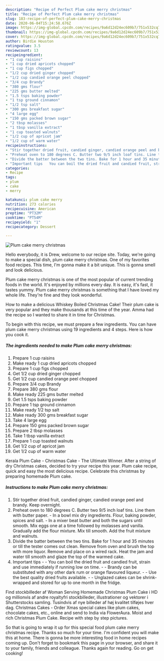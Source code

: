 ```yaml
---
description: "Recipe of Perfect Plum cake merry christmas"
title: "Recipe of Perfect Plum cake merry christmas"
slug: 183-recipe-of-perfect-plum-cake-merry-christmas
date: 2020-06-04T15:24:58.676Z
image: https://img-global.cpcdn.com/recipes/9a6d12d24ec609b7/751x532cq70/plum-cake-merry-christmas-recipe-main-photo.jpg
thumbnail: https://img-global.cpcdn.com/recipes/9a6d12d24ec609b7/751x532cq70/plum-cake-merry-christmas-recipe-main-photo.jpg
cover: https://img-global.cpcdn.com/recipes/9a6d12d24ec609b7/751x532cq70/plum-cake-merry-christmas-recipe-main-photo.jpg
author: Birdie Houston
ratingvalue: 3.5
reviewcount: 13
recipeingredient:
- "1 cup raisins"
- "1 cup dried apricots chopped"
- "1 cup figs chopped"
- "1/2 cup dried ginger chopped"
- "1/2 cup candied orange peel chopped"
- "3/4 cup Brandy"
- "380 gms flour"
- "225 gms butter melted"
- "1.5 tsps baking powder"
- "1 tsp ground cinnamon"
- "1/2 tsp salt"
- "300 gms breakfast sugar"
- "4 large egg"
- "150 gms packed brown sugar"
- "2 tbsp molasses"
- "1 tbsp vanilla extract"
- "1 cup toasted walnuts"
- "1/2 cup of apricot jam"
- "1/2 cup of warm water"
recipeinstructions:
- "Stir together dried fruit, candied ginger, candied orange peel and brandy. Keep overnight."
- "Preheat oven to 180 degrees C. Butter two 9/5 inch loaf tins. Line them with butter paper. In a bowl mix dry ingredients. Flour, baking powder, spices and salt. In a mixer beat butter and both the sugars until smooth. Mix eggs one at a time followed by molasses and vanilla. Gradually add the flour mixture. Mix till smooth. Add the fruit mixture and walnuts."
- "Divide the batter between the two tins. Bake for 1 hour and 35 minutes or till the tester comes out clean. Remove from oven and brush the top with more liquor. Remove and place on a wired rack. Heat the jam and water till smooth and glaze the top of the warmed cake."
- "Important tips   You can boil the dried fruit and candied fruit, strain and use immediately if running low on time.  Brandy can be substituted with any other dark rum or orange flavoured liqueur.  Use the best quality dried fruits available.  Unglazed cakes can be shrink-wrapped and stored for up to one month in the fridge."
categories:
- Recipe
tags:
- plum
- cake
- merry

katakunci: plum cake merry 
nutrition: 273 calories
recipecuisine: American
preptime: "PT32M"
cooktime: "PT54M"
recipeyield: "1"
recipecategory: Dessert

---
```



![Plum cake merry christmas](https://img-global.cpcdn.com/recipes/9a6d12d24ec609b7/751x532cq70/plum-cake-merry-christmas-recipe-main-photo.jpg)

Hello everybody, it is Drew, welcome to our recipe site. Today, we're going to make a special dish, plum cake merry christmas. One of my favorites food recipes. This time, I'm gonna make it a bit unique. This is gonna smell and look delicious.

Plum cake merry christmas is one of the most popular of current trending foods in the world. It's enjoyed by millions every day. It is easy, it's fast, it tastes yummy. Plum cake merry christmas is something that I have loved my whole life. They're fine and they look wonderful.

How to make a delicious Whiskey Boiled Christmas Cake! Their plum cake is very popular and they make thousands at this time of the year. Amma had the recipe so I wanted to share it in time for Christmas.


To begin with this recipe, we must prepare a few ingredients. You can have plum cake merry christmas using 19 ingredients and 4 steps. Here is how you cook it.

<!--inarticleads1-->

##### The ingredients needed to make Plum cake merry christmas:

1. Prepare 1 cup raisins
1. Make ready 1 cup dried apricots chopped
1. Prepare 1 cup figs chopped
1. Get 1/2 cup dried ginger chopped
1. Get 1/2 cup candied orange peel chopped
1. Prepare 3/4 cup Brandy
1. Prepare 380 gms flour
1. Make ready 225 gms butter melted
1. Get 1.5 tsps baking powder
1. Prepare 1 tsp ground cinnamon
1. Make ready 1/2 tsp salt
1. Make ready 300 gms breakfast sugar
1. Take 4 large egg
1. Prepare 150 gms packed brown sugar
1. Prepare 2 tbsp molasses
1. Take 1 tbsp vanilla extract
1. Prepare 1 cup toasted walnuts
1. Get 1/2 cup of apricot jam
1. Get 1/2 cup of warm water


Kerala Plum Cake - Christmas Cake - The Ultimate Winner. After a string of dry Christmas cakes, decided to try your recipe this year. Plum cake recipe, quick and easy the most delicious recipe. Celebrate this christmas by preparing homemade Plum cake. 

<!--inarticleads2-->

##### Instructions to make Plum cake merry christmas:

1. Stir together dried fruit, candied ginger, candied orange peel and brandy. Keep overnight.
1. Preheat oven to 180 degrees C. Butter two 9/5 inch loaf tins. Line them with butter paper. - In a bowl mix dry ingredients. Flour, baking powder, spices and salt. - In a mixer beat butter and both the sugars until smooth. Mix eggs one at a time followed by molasses and vanilla. Gradually add the flour mixture. Mix till smooth. Add the fruit mixture and walnuts.
1. Divide the batter between the two tins. Bake for 1 hour and 35 minutes or till the tester comes out clean. Remove from oven and brush the top with more liquor. Remove and place on a wired rack. Heat the jam and water till smooth and glaze the top of the warmed cake.
1. Important tips  -  - You can boil the dried fruit and candied fruit, strain and use immediately if running low on time. -  - Brandy can be substituted with any other dark rum or orange flavoured liqueur. -  - Use the best quality dried fruits available. -  - Unglazed cakes can be shrink-wrapped and stored for up to one month in the fridge.


Find stockbilleder af Woman Serving Homemade Christmas Plum Cake i HD og millionvis af andre royaltyfri stockbilleder, illustrationer og vektorer i Shutterstocks samling. Tusindvis af nye billeder af høj kvalitet tilføjes hver dag. Christmas Cakes - Order Xmas special cakes like plum cakes, chocolate cakes, etc., online and send to India via FlowerAura. Moist and rich Christmas Plum Cake. Recipe with step by step pictures. 

So that is going to wrap it up for this special food plum cake merry christmas recipe. Thanks so much for your time. I'm confident you will make this at home. There is gonna be more interesting food in home recipes coming up. Don't forget to bookmark this page in your browser, and share it to your family, friends and colleague. Thanks again for reading. Go on get cooking!
